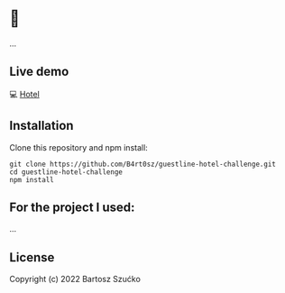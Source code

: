# :page_facing_up: 

...

## Live demo

:computer: [Hotel]()


## Installation

Clone this repository and npm install:

```
git clone https://github.com/B4rt0sz/guestline-hotel-challenge.git
cd guestline-hotel-challenge
npm install
```

## For the project I used:

...

## License

Copyright (c) 2022 Bartosz Szućko